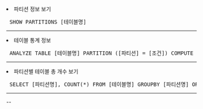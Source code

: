    <dl>
    <li> 파티션 정보 보기 </li>
    <pre> SHOW PARTITIONS [테이블명] </pre>
  </dl><hr>
  
   <dl>
    <li> 테이블 통계 정보 </li>
    <pre> ANALYZE TABLE [테이블명] PARTITION ([파티션] = [조건]) COMPUTE STATISTICS </pre>
  </dl><hr>

   <dl>
    <li> 파티션별 테이블 총 개수 보기 </li>
    <pre> SELECT [파티션명], COUNT(*) FROM [테이블명] GROUPBY [파티션명] ORDER BY 1 </pre>
  </dl><hr>

-- 

